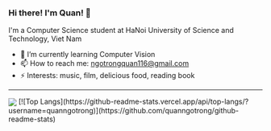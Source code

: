 ### Hi there! I'm Quan! 👋
I'm a Computer Science student at HaNoi University of Science and Technology, Viet Nam

<!--
**quanngotrong/quanngotrong** is a ✨ _special_ ✨ repository because its `README.md` (this file) appears on your GitHub profile.

Here are some ideas to get you started:

- 👯 I’m looking to collaborate on ...
- 💬 Ask me about ...
- 🔭 I’m currently working on ...
- 🤔 I’m looking for help with ...
- 😄 Pronouns: ...

-->
- 🌱 I’m currently learning Computer Vision
- 📫 How to reach me: ngotrongquan116@gmail.com
- ⚡ Interests: music, film, delicious food, reading book

---

<img align="center" src="https://github-readme-stats.vercel.app/api/?username=quanngotrong&show_icons=true&hide_border=true" />
[![Top Langs](https://github-readme-stats.vercel.app/api/top-langs/?username=quanngotrong)](https://github.com/quanngotrong/github-readme-stats)
